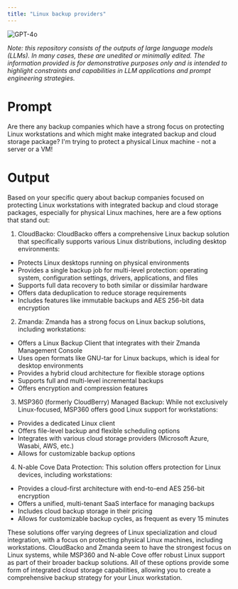 ```yaml
---
title: "Linux backup providers"
---
```

![GPT-4o](https://img.shields.io/badge/GPT--4o-3333FF?style=for-the-badge&logo=openai&logoColor=white)



*Note: this repository consists of the outputs of large language models (LLMs). In many cases, these are unedited or minimally edited. The information provided is for demonstrative purposes only and is intended to highlight constraints and capabilities in LLM applications and prompt engineering strategies.*


# Prompt

Are there any backup companies which have a strong focus on protecting Linux workstations and which might make integrated backup and cloud storage package? I'm trying to protect a physical Linux machine - not a server or a VM!
# Output

Based on your specific query about backup companies focused on protecting Linux workstations with integrated backup and cloud storage packages, especially for physical Linux machines, here are a few options that stand out:

1. CloudBacko:
CloudBacko offers a comprehensive Linux backup solution that specifically supports various Linux distributions, including desktop environments:
- Protects Linux desktops running on physical environments
- Provides a single backup job for multi-level protection: operating system, configuration settings, drivers, applications, and files
- Supports full data recovery to both similar or dissimilar hardware
- Offers data deduplication to reduce storage requirements
- Includes features like immutable backups and AES 256-bit data encryption

2. Zmanda:
Zmanda has a strong focus on Linux backup solutions, including workstations:
- Offers a Linux Backup Client that integrates with their Zmanda Management Console
- Uses open formats like GNU-tar for Linux backups, which is ideal for desktop environments
- Provides a hybrid cloud architecture for flexible storage options
- Supports full and multi-level incremental backups
- Offers encryption and compression features

3. MSP360 (formerly CloudBerry) Managed Backup:
While not exclusively Linux-focused, MSP360 offers good Linux support for workstations:
- Provides a dedicated Linux client
- Offers file-level backup and flexible scheduling options
- Integrates with various cloud storage providers (Microsoft Azure, Wasabi, AWS, etc.)
- Allows for customizable backup options

4. N-able Cove Data Protection:
This solution offers protection for Linux devices, including workstations:
- Provides a cloud-first architecture with end-to-end AES 256-bit encryption
- Offers a unified, multi-tenant SaaS interface for managing backups
- Includes cloud backup storage in their pricing
- Allows for customizable backup cycles, as frequent as every 15 minutes

These solutions offer varying degrees of Linux specialization and cloud integration, with a focus on protecting physical Linux machines, including workstations. CloudBacko and Zmanda seem to have the strongest focus on Linux systems, while MSP360 and N-able Cove offer robust Linux support as part of their broader backup solutions. All of these options provide some form of integrated cloud storage capabilities, allowing you to create a comprehensive backup strategy for your Linux workstation.

 